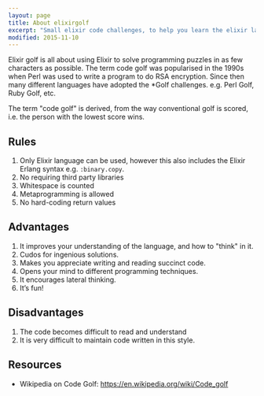 ```yaml
---
layout: page
title: About elixirgolf
excerpt: "Small elixir code challenges, to help you learn the elixir language."
modified: 2015-11-10
---
```


Elixir golf is all about using Elixir to solve programming puzzles in as few characters
as possible.
The term code golf was popularised in the 1990s when Perl was used to write a
program to do RSA encryption. Since then many different languages have adopted
the \*Golf challenges. e.g. Perl Golf, Ruby Golf, etc.

The term "code golf" is derived, from the way conventional golf is scored, i.e.
the person with the lowest score wins.

## Rules

1. Only Elixir language can be used, however this also includes the Elixir Erlang syntax e.g. `:binary.copy`.
2. No requiring third party libraries
3. Whitespace is counted
4. Metaprogramming is allowed
5. No hard-coding return values

## Advantages

1. It improves your understanding of the language, and how to "think" in it.
1. Cudos for ingenious solutions.
1. Makes you appreciate writing and reading succinct code.
1. Opens your mind to different programming techniques.
1. It encourages lateral thinking.
1. It’s fun!

## Disadvantages

1. The code becomes difficult to read and understand
1. It is very difficult to maintain code written in this style.


## Resources

* Wikipedia on Code Golf: <https://en.wikipedia.org/wiki/Code_golf>


